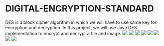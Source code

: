 # DIGITAL-ENCRYPTION-STANDARD
DES is a block cipher algorithm in which we will have to use same key for encryption and decryption. In this project,  we will use Java DES implementation to encrypt and decrypt a file and image. 
![](projectscreenshots/dashboard.PNG)
![](projectscreenshots/encryption.JPG)
![](projectscreenshots/fileenc.JPG)
![](projectscreenshots/imageenc.JPG)
![](projectscreenshots/decryption.JPG)
![](projectscreenshots/filedec.JPG)
![](projectscreenshots/imagedec.JPG)
![](projectscreenshots/contact.JPG)


